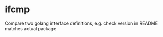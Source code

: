 # ifcmp
Compare two golang interface definitions, e.g. check version in README matches actual package

